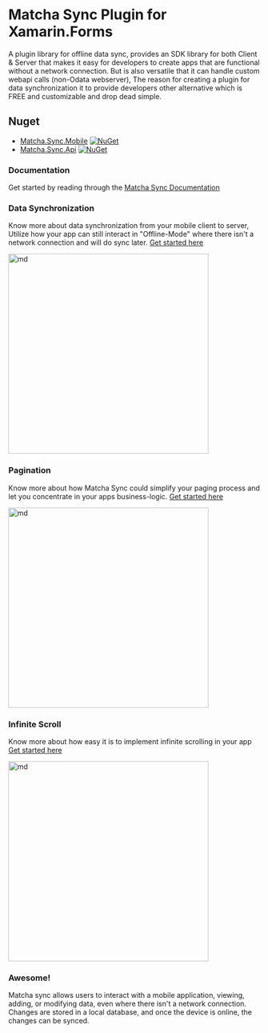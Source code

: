 # Matcha Sync Plugin for Xamarin.Forms
A plugin library for offline data sync, provides an SDK library for both Client & Server that makes it easy for developers to create apps that are functional without a network connection. But is also versatile that it can handle custom webapi calls (non-Odata webserver), The reason for creating a plugin for data synchronization it to provide developers other alternative which is FREE and customizable and drop dead simple. 
 
## Nuget

* [Matcha.Sync.Mobile](http://www.nuget.org/packages/Matcha.Sync.Mobile) [![NuGet](https://img.shields.io/nuget/v/Matcha.Sync.Mobile.svg?label=NuGet)](https://www.nuget.org/packages/Matcha.Sync.Mobile/)
* [Matcha.Sync.Api](http://www.nuget.org/packages/Matcha.Sync.Api) [![NuGet](https://img.shields.io/nuget/v/Matcha.Sync.Api.svg?label=NuGet)](https://www.nuget.org/packages/Matcha.Sync.Api/)

### Documentation

Get started by reading through the [Matcha Sync Documentation](https://winstongubantes.github.io/matchasync/)

### Data Synchronization
Know more about data synchronization from your mobile client to server, Utilize how your app can still interact in "Offline-Mode" where there isn't a network connection and will do sync later. [Get started here](https://winstongubantes.github.io/matchasync/)

<img src="https://github.com/winstongubantes/matcha.sync/blob/master/Images/valid.gif" width="400" title="md">

### Pagination
Know more about how Matcha Sync could simplify your paging process and let you concentrate in your apps business-logic. [Get started here](https://winstongubantes.github.io/matchasync/Pagination.html)

<img src="https://github.com/winstongubantes/matcha.sync/blob/master/Images/pagination.gif" width="400" title="md">

### Infinite Scroll
Know more about how easy it is to implement infinite scrolling in your app [Get started here](https://winstongubantes.github.io/matchasync/InfiniteScroll.html)

<img src="https://github.com/winstongubantes/matcha.sync/blob/master/Images/infinite.gif" width="400" title="md">

### Awesome!
 
Matcha sync allows users to interact with a mobile application, viewing, adding, or modifying data, even where there isn't a network connection. Changes are stored in a local database, and once the device is online, the changes can be synced.
